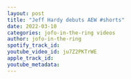 ```yaml
---
layout: post
title: "Jeff Hardy debuts AEW #shorts"
date: 2022-03-10
categories: jofo-in-the-ring videos
author: jofo-in-the-ring
spotify_track_id: 
youtube_video_id: ju7Z2PKTrWE
apple_track_id: 
youtube_metadata: 
---
```

